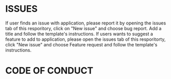 # ISSUES

If user finds an issue with application, please report it by opening the issues tab of this resporitory, click on "New issue" and choose bug report.
Add a title and follow the template's instructions.
If users wants to suggest a feature to add to application, please open the issues tab of this resporitorty, click "New issue" and choose
Feature request and follow the template's instructions.

# CODE OF CONDUCT



